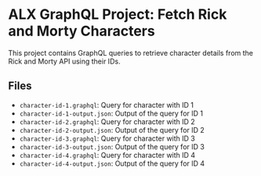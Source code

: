 # ALX GraphQL Project: Fetch Rick and Morty Characters

This project contains GraphQL queries to retrieve character details from the Rick and Morty API using their IDs.

## Files
- `character-id-1.graphql`: Query for character with ID 1
- `character-id-1-output.json`: Output of the query for ID 1
- `character-id-2.graphql`: Query for character with ID 2
- `character-id-2-output.json`: Output of the query for ID 2
- `character-id-3.graphql`: Query for character with ID 3
- `character-id-3-output.json`: Output of the query for ID 3
- `character-id-4.graphql`: Query for character with ID 4
- `character-id-4-output.json`: Output of the query for ID 4

